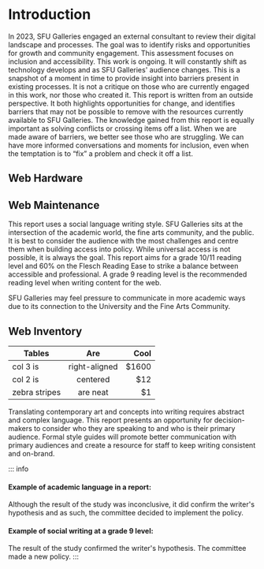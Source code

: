# Introduction

In 2023, SFU Galleries engaged an external consultant to review their digital landscape and processes. The goal was to identify risks and opportunities for growth and community engagement. This assessment focuses on inclusion and accessibility. This work is ongoing. It will constantly shift as technology develops and as SFU Galleries' audience changes. This is a snapshot of a moment in time to provide insight into barriers present in existing processes. It is not a critique on those who are currently engaged in this work, nor those who created it. This report is written from an outside perspective. It both highlights opportunities for change, and identifies barriers that may not be possible to remove with the resources currently available to SFU Galleries. The knowledge gained from this report is equally important as solving conflicts or crossing items off a list. When we are made aware of barriers, we better see those who are struggling. We can have more informed conversations and moments for inclusion, even when the temptation is to “fix” a problem and check it off a list.

## Web Hardware

## Web Maintenance

This report uses a social language writing style. SFU Galleries sits at the intersection of the academic world, the fine arts community, and the public. It is best to consider the audience with the most challenges and centre them when building access into policy. While universal access is not possible, it is always the goal. This report aims for a grade 10/11 reading level and 60% on the Flesch Reading Ease to strike a balance between accessible and professional. A grade 9 reading level is the recommended reading level when writing content for the web.

SFU Galleries may feel pressure to communicate in more academic ways due to its connection to the University and the Fine Arts Community.

## Web Inventory

| Tables        |      Are      |  Cool |
| ------------- | :-----------: | ----: |
| col 3 is      | right-aligned | $1600 |
| col 2 is      |   centered    |   $12 |
| zebra stripes |   are neat    |    $1 |

Translating contemporary art and concepts into writing requires abstract and complex language. This report presents an opportunity for decision-makers to consider who they are speaking to and who is their primary audience. Formal style guides will promote better communication with primary audiences and create a resource for staff to keep writing consistent and on-brand.

::: info
#### Example of academic language in a report:
Although the result of the study was inconclusive, it did confirm the writer's hypothesis and as such, the committee decided to implement the policy.

#### Example of social writing at a grade 9 level:
The result of the study confirmed the writer's hypothesis. The committee made a new policy.
:::

